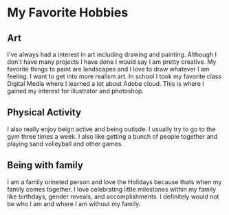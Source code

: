 # My Favorite Hobbies

## Art
I've always had a interest in art including drawing and painting. Although I don't have many projects I have done I would say I am pretty creative. My favorite things to paint are landscapes and I love to draw whatever I am feeling. I want to get into more realism art. In school I took my favorite class Digital Media where I learned a lot about Adobe cloud. This is where I gained my interest for illustrator and photoshop.

[](image.png)


## Physical Activity

I also really enjoy beign active and being outisde. I usually try to go to the gym three times a week. I also like getting a bunch of people together and playing sand volleyball and other games. 

## Being with family

I am a family orineted person and love the Holidays because thats when my family comes together. I love celebrating little milestones within my family like birthdays, gender reveals, and accomplishments. I definitely would not be who I am and where I am without my family.
